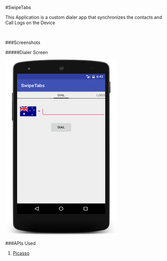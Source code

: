 #SwipeTabs

<p>This Application is a custom dialer app that synchronizes the contacts and Call Logs on the Device </p> <br>

###Screenshots

#####Dialer Screen

<img src="images/screenshot1.png" height="550" width="350" />


###APIs Used
<ol>
    <li><a href="http://square.github.io/picasso/"> Picasso </a></li>
</ol>
